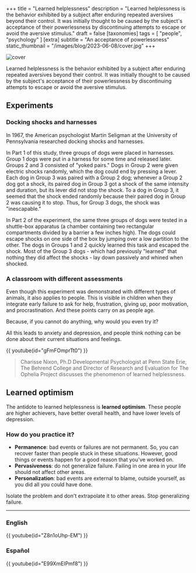 +++
title = "Learned helplessness"
description = "Learned helplessness is the behavior exhibited by a subject after enduring repeated aversives beyond their control. It was initially thought to be caused by the subject's acceptance of their powerlessness by discontinuing attempts to escape or avoid the aversive stimulus."
draft = false
[taxonomies]
tags = [ "people", "psychology" ]
[extra]
subtitle = "An acceptance of powerlessness"
static_thumbnail = "/images/blog/2023-06-08/cover.jpg"
+++

![cover](/images/blog/2023-06-08/cover.jpg)

Learned helplessness is the behavior exhibited by a subject after enduring repeated aversives beyond their control. It was initially thought to be caused by the subject's acceptance of their powerlessness by discontinuing attempts to escape or avoid the aversive stimulus.

<!-- more -->

## Experiments

### Docking shocks and harnesses

In 1967, the American psychologist Martin Seligman at the University of Pennsylvania researched docking shocks and harnesses.

In Part 1 of this study, three groups of dogs were placed in harnesses. Group 1 dogs were put in a harness for some time and released later. Groups 2 and 3 consisted of "yoked pairs." Dogs in Group 2 were given electric shocks randomly, which the dog could end by pressing a lever. Each dog in Group 3 was paired with a Group 2 dog; whenever a Group 2 dog got a shock, its paired dog in Group 3 got a shock of the same intensity and duration, but its lever did not stop the shock. To a dog in Group 3, it seemed that the shock ended randomly because their paired dog in Group 2 was causing it to stop. Thus, for Group 3 dogs, the shock was "inescapable."

In Part 2 of the experiment, the same three groups of dogs were tested in a shuttle-box apparatus (a chamber containing two rectangular compartments divided by a barrier a few inches high). The dogs could escape shocks on one side of the box by jumping over a low partition to the other. The dogs in Groups 1 and 2 quickly learned this task and escaped the shock. Most of the Group 3 dogs - which had previously "learned" that nothing they did affect the shocks - lay down passively and whined when shocked.

### A classroom with different assessments

Even though this experiment was demonstrated with different types of animals, it also applies to people. This is visible in children when they integrate early failure to ask for help, frustration, giving up, poor motivation, and procrastination. And these points carry on as people age.

Because, if you cannot do anything, why would you even try it?

All this leads to anxiety and depression, and people think nothing can be done about their current situations and feelings.

{{ youtube(id="gFmFOmprTt0") }}

> Charisse Nixon, Ph.D Developmental Psychologist at Penn State Erie, The Behrend College and Director of Research and Evaluation for The Ophelia Project discusses the phenomenon of learned helplessness.

## Learned optimism

The antidote to learned helplessness is **learned optimism**. These people are higher achievers, have better overall health, and have lower levels of depression.

### How do you practice it?

- **Permanence**: bad events or failures are not permanent. So, you can recover faster than people stuck in these situations. However, good things or events happen for a good reason that you've worked on.
- **Pervasiveness**: do not generalize failure. Failing in one area in your life should not affect other areas.
- **Personalization**: bad events are external to blame, outside yourself, as you did all you could have done.

Isolate the problem and don't extrapolate it to other areas. Stop generalizing failure.

---

### English

{{ youtube(id="Z8n1oUhp-EM") }}

### Español

{{ youtube(id="E99XmEIPmf8") }}
